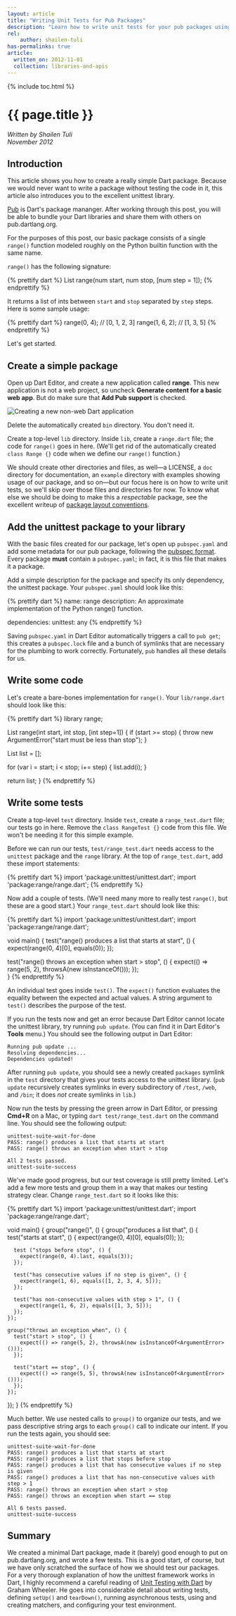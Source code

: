 ```yaml
--- 
layout: article
title: "Writing Unit Tests for Pub Packages"
description: "Learn how to write unit tests for your pub packages using the unittest library"
rel:
    author: shailen-tuli
has-permalinks: true
article:
  written_on: 2012-11-01
  collection: libraries-and-apis
---
```


{% include toc.html %}

# {{ page.title }}


<em>Written by Shailen Tuli<br>
<time pubdate date="2012-11-01">November 2012</time>
</em>

## Introduction

This article shows you how to create a really simple Dart
package. Because we would never want to write a package without testing
the code in it, this article also introduces you to the excellent unittest library.

[Pub](http://pub.dartlang.org/) is Dart's package mananger. After working 
through this post, you will be able to bundle your Dart libraries and share
them with others on pub.dartlang.org.

For the purposes of this post, our basic package consists of
a single `range()` function modeled roughly on the Python builtin function with
the same name.  

`range()` has the following signature: 

{% prettify dart %}
List<num> range(num start, num stop, [num step = 1]);
{% endprettify %}

It returns a list of ints between `start` and `stop` separated by `step`
steps. Here is some sample usage:

{% prettify dart %}
range(0, 4);    // [0, 1, 2, 3]
range(1, 6, 2); // [1, 3, 5]
{% endprettify %}

Let's get started.

## Create a simple package

Open up Dart Editor, and create a new application called **range**. This new 
application is not a web project, so uncheck **Generate content for a
basic web app**.  But do make sure that **Add Pub support** is checked.  

![Creating a new non-web Dart application](imgs/creating_a_dart_app.jpg)

Delete the automatically created `bin` directory. You don't need it.

Create a top-level `lib` directory. Inside `lib`, create a `range.dart` file;
the code for `range()` goes in here. (We'll get rid of the automatically 
created `class Range {}` code when we define our `range()` function.)

We should create other directories and files, as well—a
LICENSE, a `doc` directory for documentation, an `example` directory with examples 
showing usage of our package, and so on—but our focus here is on how to write
unit tests, so we'll skip over those files and directories for now. To know
what else we should be doing to make this a _respectable_ package, see the
excellent writeup of
[package layout conventions](http://pub.dartlang.org/doc/package-layout.html).

## Add the unittest package to your library

With the basic files created for our package, let's open up `pubspec.yaml` 
and add some metadata for our pub package, following the
[pubspec format](http://pub.dartlang.org/doc/pubspec.html).
Every package **must** contain a `pubspec.yaml`; in fact, it is this file
that makes it a package. 

Add a simple description for the package and specify its only dependency,
the unittest package. Your `pubspec.yaml` should look like this:

{% prettify dart %}
name: range
description: An approximate implementation of the Python range() function.
    
dependencies:
  unittest: any
{% endprettify %}

Saving `pubspec.yaml` in Dart Editor automatically triggers a call to 
`pub get`; this creates a `pubspec.lock` file and a bunch of symlinks
that are necessary for the plumbing to work correctly. Fortunately, 
`pub` handles all these details for us. 

## Write some code

Let's create a bare-bones implementation for `range()`. Your `lib/range.dart`
should look like this:
    
{% prettify dart %}
library range; 

List<int> range(int start, int stop, [int step=1]) {
  if (start >= stop) {
    throw new ArgumentError("start must be less than stop");
  }

  List<int> list = [];
  
  for (var i = start; i < stop; i+= step) {
    list.add(i);
  }

  return list;
}
{% endprettify %}
    
## Write some tests

Create a top-level `test` directory. Inside `test`, create a `range_test.dart`
file; our tests go in here. Remove the `class RangeTest {}` code from this file.
We won't be needing it for this simple example.

Before we can run our tests, `test/range_test.dart` needs access to the 
`unittest` package and the `range` library. At the top of `range_test.dart`, 
add these import statements:

{% prettify dart %}
import 'package:unittest/unittest.dart';
import 'package:range/range.dart';
{% endprettify %}

Now add a couple of tests. (We'll need many more to really test `range()`, but
these are a good start.) Your `range_test.dart` should look like this:

{% prettify dart %}
import 'package:unittest/unittest.dart';
import 'package:range/range.dart';

void main() {
  test("range() produces a list that starts at start", () {
    expect(range(0, 4)[0], equals(0));
  });

  test("range() throws an exception when start > stop", () {
    expect(() => range(5, 2), throwsA(new isInstanceOf<ArgumentError>()));
  });      
}
{% endprettify %}

An individual test goes inside `test()`. The `expect()` function
evaluates the equality
between the expected and actual values. A string argument to `test()` describes
the purpose of the test. 

If you run the tests now and get an error because Dart Editor cannot locate the
unittest library, try running `pub update`. (You can find it in Dart Editor's
**Tools** menu.) You should see the following output
in Dart Editor:

    Running pub update ...
    Resolving dependencies...
    Dependencies updated!

After running `pub update`, you should see a newly created `packages` symlink 
in the `test` directory that gives your tests access to the unittest
library. (`pub update` recursively creates symlinks in every subdirectory of 
`/test`, `/web`, and `/bin`; it does _not_ create symlinks in `lib`.)

Now run the tests by pressing the green arrow in Dart Editor, or pressing 
**Cmd+R** on a Mac, or typing `dart test/range_test.dart` on the
command line. You should see the following output:

    unittest-suite-wait-for-done
    PASS: range() produces a list that starts at start
    PASS: range() throws an exception when start > stop
    
    All 2 tests passed.
    unittest-suite-success

We've made good progress, but our test coverage is still pretty limited. Let's
add a few more tests and group them in a way that makes our testing strategy
clear. Change `range_test.dart` so it looks like this:

{% prettify dart %}
import 'package:unittest/unittest.dart';
import 'package:range/range.dart';

void main() {
  group("range()", () {
    group("produces a list that", () {
      test("starts at start", () {
        expect(range(0, 4)[0], equals(0));
      });

      test ("stops before stop", () {
        expect(range(0, 4).last, equals(3));
      });

      test("has consecutive values if no step is given", () {
        expect(range(1, 6), equals([1, 2, 3, 4, 5]));
      });

      test("has non-consecutive values with step > 1", () {
        expect(range(1, 6, 2), equals([1, 3, 5]));
      });
    });

    group("throws an exception when", () {
      test("start > stop", () {
        expect(() => range(5, 2), throwsA(new isInstanceOf<ArgumentError>()));
      });

      test("start == stop", () {
        expect(() => range(5, 5), throwsA(new isInstanceOf<ArgumentError>()));
      });
    });
  });
}
{% endprettify %}

Much better. We use nested calls to `group()` to organize our tests, and we pass
descriptive string args to each `group()` call to indicate our intent. If
you run the tests again, you should see:

    unittest-suite-wait-for-done
    PASS: range() produces a list that starts at start
    PASS: range() produces a list that stops before stop
    PASS: range() produces a list that has consecutive values if no step is given
    PASS: range() produces a list that has non-consecutive values with step > 1
    PASS: range() throws an exception when start > stop
    PASS: range() throws an exception when start == stop
    
    All 6 tests passed.
    unittest-suite-success

## Summary

We created a minimal Dart package, made it (barely) good enough
to put on pub.dartlang.org, and wrote a few tests.  This is a good start, of course, but
we have only scratched the surface of how we should test our packages. For a
very thorough explanation of how the unittest framework works in Dart, I 
highly recommend a careful reading of 
[Unit Testing with Dart](/articles/dart-unit-tests/) by 
Graham Wheeler. He goes into considerable detail about writing tests, defining
`setUp()` and `tearDown()`, running asynchronous tests, using and creating
matchers, and configuring your test environment.

